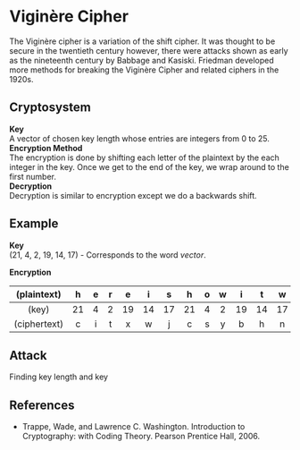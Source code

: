 # Viginère Cipher

The Viginère cipher is a variation of the shift cipher. It was thought to be 
secure in the twentieth century however, there were attacks shown as early as 
the nineteenth century by Babbage and Kasiski. Friedman developed more methods 
for breaking the Viginère Cipher and related ciphers in the 1920s.

## Cryptosystem
**Key**  
A vector of chosen key length whose entries are integers from 0 to 25.  
**Encryption Method**  
The encryption is done by shifting each letter of the plaintext by the each 
integer in the key. Once we get to the end of the key, we wrap around to the 
first number.  
**Decryption**  
Decryption is similar to encryption except we do a backwards shift.

## Example
**Key**  
(21, 4, 2, 19, 14, 17) - Corresponds to the word _vector_.  

**Encryption**

|  (plaintext) |  h  |  e  |  r  |  e  |  i  |  s  |  h  |  o  |  w  |  i  |  t  |  w  |  o  |  r  |  k  |  s  |
|    :----:    |:---:|:---:|:---:|:---:|:---:|:---:|:---:|:---:|:---:|:---:|:---:|:---:|:---:|:---:|:---:|:---:|
|     (key)    | 21  |  4  |  2  | 19  | 14  | 17  | 21  |  4  |  2  | 19  | 14  | 17  | 21  |  4  |  2  | 19  |
| (ciphertext) |  c  |  i  |  t  |  x  |  w  |  j  |  c  |  s  |  y  |  b  |  h  |  n  |  j  |  v  |  m  |  l  |

## Attack
Finding key length and key

## References
 - Trappe, Wade, and Lawrence C. Washington. Introduction to Cryptography: with
   Coding Theory. Pearson Prentice Hall, 2006.